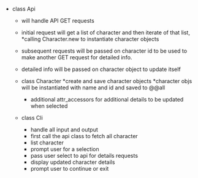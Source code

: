 * class Api
  * will handle API GET requests
  * initial request will get a list of character and then iterate of that list,
  *calling Character.new to instantiate character objects
  * subsequent requests will be passed on character id to be used to make another GET request for detailed info.
  * detailed info will be passed on character object to update itself

  * class Character
    *create and save character objects
    *character objs will be instantiated with name and id and saved to @@all
    * additional attr_accessors for additional details to be updated when selected

  * class Cli
    * handle all input and output
    * first call the api class to fetch all character
    * list character
    * prompt user for a selection
    * pass user select to api for details requests
    * display updated character details
    * prompt user to continue or exit

    
